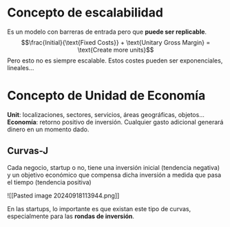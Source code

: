 # Concepto de escalabilidad

Es un modelo con barreras de entrada pero que **puede ser replicable**. 
$$\frac{Initial}{\text{Fixed Costs}} + \text{Unitary Gross Margin} = \text{Create more units}$$
Pero esto no es siempre escalable. Estos costes pueden ser exponenciales, lineales...

# Concepto de Unidad de Economía

**Unit**: localizaciones, sectores, servicios, áreas geográficas, objetos...
**Economía**: retorno positivo de inversión. Cualquier gasto adicional generará dinero en un momento dado.

## Curvas-J

Cada negocio, startup o no, tiene una inversión inicial (tendencia negativa) y un objetivo económico que compensa dicha inversión a medida que pasa el tiempo (tendencia positiva)

![[Pasted image 20240918113944.png]]

En las startups, lo importante es que existan este tipo de curvas, especialmente para las **rondas de inversión**.


